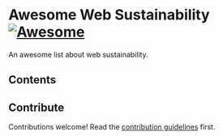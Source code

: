 # Awesome Web Sustainability [![Awesome](https://awesome.re/badge-flat.svg)](https://awesome.re)

An awesome list about web sustainability.

## Contents

## Contribute

Contributions welcome! Read the [contribution guidelines](contributing.md) first.
